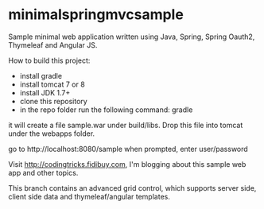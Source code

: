 minimalspringmvcsample
======================

Sample minimal web application written using Java, Spring, Spring Oauth2, Thymeleaf and Angular JS. 

How to build this project:

- install gradle
- install tomcat 7 or 8
- install JDK 1.7+
- clone this repository
- in the repo folder run the following command:
    gradle
    
it will create a file sample.war under build/libs.
Drop this file into tomcat under the webapps folder.

go to http://localhost:8080/sample
when prompted, enter user/password

Visit http://codingtricks.fidibuy.com, I'm blogging about this
sample web app and other topics.

This branch contains an advanced grid control, which supports server side, client side data and thymeleaf/angular templates. 
